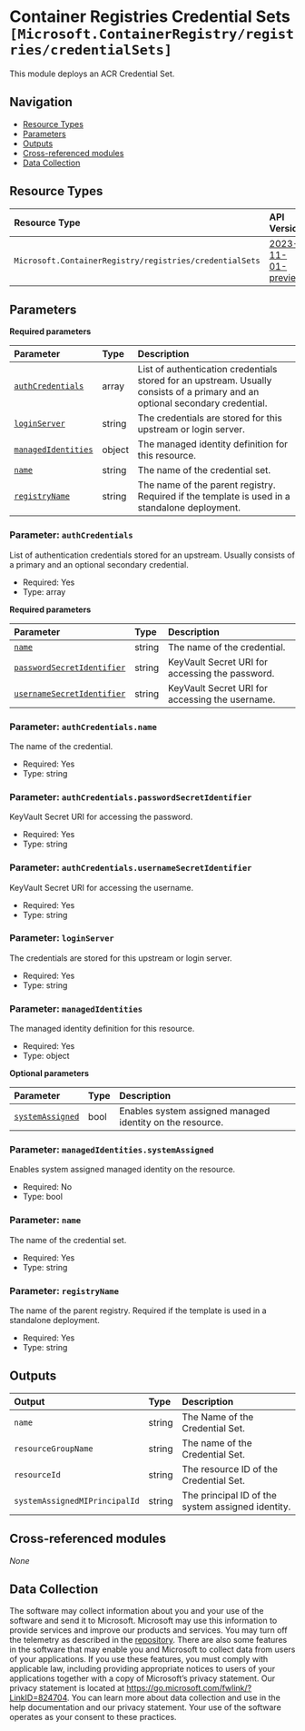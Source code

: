 # Container Registries Credential Sets `[Microsoft.ContainerRegistry/registries/credentialSets]`

This module deploys an ACR Credential Set.

## Navigation

- [Resource Types](#Resource-Types)
- [Parameters](#Parameters)
- [Outputs](#Outputs)
- [Cross-referenced modules](#Cross-referenced-modules)
- [Data Collection](#Data-Collection)

## Resource Types

| Resource Type | API Version |
| :-- | :-- |
| `Microsoft.ContainerRegistry/registries/credentialSets` | [2023-11-01-preview](https://learn.microsoft.com/en-us/azure/templates/Microsoft.ContainerRegistry/registries/credentialSets) |

## Parameters

**Required parameters**

| Parameter | Type | Description |
| :-- | :-- | :-- |
| [`authCredentials`](#parameter-authcredentials) | array | List of authentication credentials stored for an upstream. Usually consists of a primary and an optional secondary credential. |
| [`loginServer`](#parameter-loginserver) | string | The credentials are stored for this upstream or login server. |
| [`managedIdentities`](#parameter-managedidentities) | object | The managed identity definition for this resource. |
| [`name`](#parameter-name) | string | The name of the credential set. |
| [`registryName`](#parameter-registryname) | string | The name of the parent registry. Required if the template is used in a standalone deployment. |

### Parameter: `authCredentials`

List of authentication credentials stored for an upstream. Usually consists of a primary and an optional secondary credential.

- Required: Yes
- Type: array

**Required parameters**

| Parameter | Type | Description |
| :-- | :-- | :-- |
| [`name`](#parameter-authcredentialsname) | string | The name of the credential. |
| [`passwordSecretIdentifier`](#parameter-authcredentialspasswordsecretidentifier) | string | KeyVault Secret URI for accessing the password. |
| [`usernameSecretIdentifier`](#parameter-authcredentialsusernamesecretidentifier) | string | KeyVault Secret URI for accessing the username. |

### Parameter: `authCredentials.name`

The name of the credential.

- Required: Yes
- Type: string

### Parameter: `authCredentials.passwordSecretIdentifier`

KeyVault Secret URI for accessing the password.

- Required: Yes
- Type: string

### Parameter: `authCredentials.usernameSecretIdentifier`

KeyVault Secret URI for accessing the username.

- Required: Yes
- Type: string

### Parameter: `loginServer`

The credentials are stored for this upstream or login server.

- Required: Yes
- Type: string

### Parameter: `managedIdentities`

The managed identity definition for this resource.

- Required: Yes
- Type: object

**Optional parameters**

| Parameter | Type | Description |
| :-- | :-- | :-- |
| [`systemAssigned`](#parameter-managedidentitiessystemassigned) | bool | Enables system assigned managed identity on the resource. |

### Parameter: `managedIdentities.systemAssigned`

Enables system assigned managed identity on the resource.

- Required: No
- Type: bool

### Parameter: `name`

The name of the credential set.

- Required: Yes
- Type: string

### Parameter: `registryName`

The name of the parent registry. Required if the template is used in a standalone deployment.

- Required: Yes
- Type: string


## Outputs

| Output | Type | Description |
| :-- | :-- | :-- |
| `name` | string | The Name of the Credential Set. |
| `resourceGroupName` | string | The name of the Credential Set. |
| `resourceId` | string | The resource ID of the Credential Set. |
| `systemAssignedMIPrincipalId` | string | The principal ID of the system assigned identity. |

## Cross-referenced modules

_None_

## Data Collection

The software may collect information about you and your use of the software and send it to Microsoft. Microsoft may use this information to provide services and improve our products and services. You may turn off the telemetry as described in the [repository](https://aka.ms/avm/telemetry). There are also some features in the software that may enable you and Microsoft to collect data from users of your applications. If you use these features, you must comply with applicable law, including providing appropriate notices to users of your applications together with a copy of Microsoft’s privacy statement. Our privacy statement is located at <https://go.microsoft.com/fwlink/?LinkID=824704>. You can learn more about data collection and use in the help documentation and our privacy statement. Your use of the software operates as your consent to these practices.
